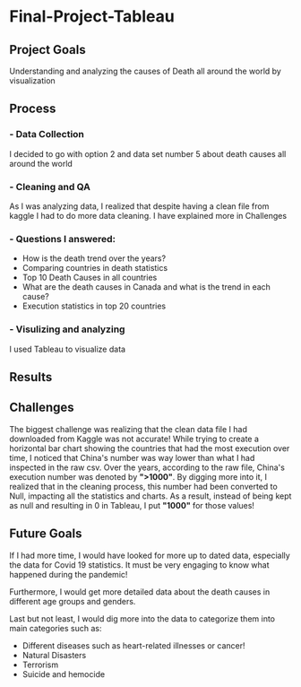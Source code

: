 # Final-Project-Tableau

## Project Goals

Understanding and analyzing the causes of Death all around the world by visualization

## Process
### - Data Collection
I decided to go with option 2 and data set number 5 about death causes all around the world
### - Cleaning and QA
As I was analyzing data, I realized that despite having a clean file from kaggle I had to do more data cleaning. I have explained more in Challenges
### - Questions I answered:
- How is the death trend over the years?
- Comparing countries in death statistics
- Top 10 Death Causes in all countries
- What are the death causes in Canada and what is the trend in each cause?
- Execution statistics in top 20 countries

### - Visulizing and analyzing
I used Tableau to visualize data

## Results

## Challenges 
The biggest challenge was realizing that the clean data file I had downloaded from Kaggle was not accurate! While trying to create a horizontal bar chart showing the countries that had the most execution over time, I noticed that China's number was way lower than what I had inspected in the raw csv. Over the years, according to the raw file, China's execution number was denoted by **">1000"**. By digging more into it, I realized that in the cleaning process, this number had been converted to Null, impacting all the statistics and charts. As a result, instead of being kept as null and resulting in 0 in Tableau, I put **"1000"** for those values!


## Future Goals
If I had more time, I would have looked for more up to dated data, especially the data for Covid 19 statistics. It must be very engaging to know what happened during the pandemic!

Furthermore, I would get more detailed data about the death causes in different age groups and genders.

Last but not least, I would dig more into the data to categorize them into main categories such as:

- Different diseases such as heart-related illnesses or cancer!
- Natural Disasters
- Terrorism
- Suicide and hemocide



